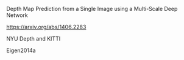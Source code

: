 Depth Map Prediction from a Single Image using a Multi-Scale Deep Network

https://arxiv.org/abs/1406.2283

NYU Depth and KITTI

Eigen2014a